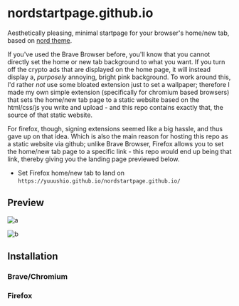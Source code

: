 # nordstartpage.github.io
Aesthetically pleasing, minimal startpage for your browser's home/new tab, based on [nord theme](https://www.nordtheme.com/).

If you've used the Brave Browser before, you'll know that you cannot directly set the home or new tab background to what you want. If you turn off the crypto ads that are displayed on the home page, it will instead display a, *purposely* annoying, bright pink background. To work around this, I'd rather *not* use some bloated extension just to set a wallpaper; therefore I made my own simple extension (specifically for chromium based browsers) that sets the home/new tab page to a static website based on the html/css/js you write and upload - and this repo contains exactly that, the source of that static website.

For firefox, though, signing extensions seemed like a big hassle, and thus gave up on that idea. Which is also the main reason for hosting this repo as a static website via github; unlike Brave Browser, Firefox allows you to set the home/new tab page to a specific link - this repo would end up being that link, thereby giving you the landing page previewed below.
- Set Firefox home/new tab to land on `https://yuuushio.github.io/nordstartpage.github.io/`

## Preview
![a](https://github.com/yuuushio/nordstartpage.github.io/blob/main/ico/preview_dark.png)

![b](https://github.com/yuuushio/nordstartpage.github.io/blob/main/ico/preview_light.png)

## Installation

### Brave/Chromium

### Firefox
